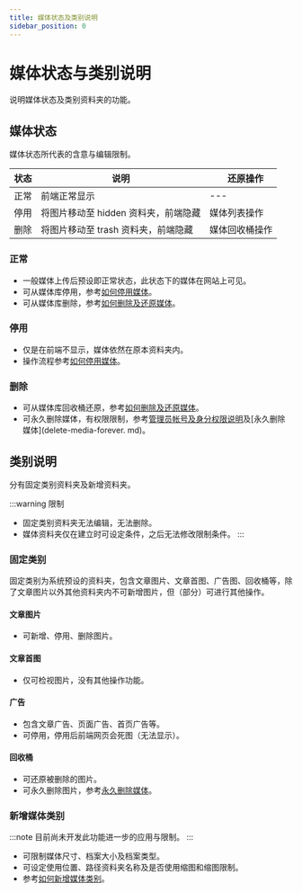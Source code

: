 ```yaml
---
title: 媒体状态及类别说明
sidebar_position: 0
---
```


# 媒体状态与类别说明

说明媒体状态及类别资料夹的功能。

## 媒体状态

媒体状态所代表的含意与编辑限制。

| 状态 | 说明                                 | 　还原操作　   |
| ---- | ------------------------------------ | -------------- |
| 正常 | 前端正常显示                         | ---            |
| 停用 | 将图片移动至 hidden 资料夹，前端隐藏 | 媒体列表操作   |
| 删除 | 将图片移动至 trash 资料夹，前端隐藏  | 媒体回收桶操作 |

### 正常

-   一般媒体上传后预设即正常状态，此状态下的媒体在网站上可见。
-   可从媒体库停用，参考[如何停用媒体](suspend-media.md)。
-   可从媒体库删除，参考[如何删除及还原媒体](./delete-and-recover-media.md/#如何删除媒体)。

### 停用

-   仅是在前端不显示，媒体依然在原本资料夹内。
-   操作流程参考[如何停用媒体](./suspend-media.md)。

### 删除

-   可从媒体库回收桶还原，参考[如何删除及还原媒体](./delete-and-recover-media.md/#如何还原媒体)。
-   可永久删除媒体，有权限限制，参考[管理员帐号及身分权限说明](../../center/admin/administer-rules.md)及[永久删除媒体](delete-media-forever. md)。

## 类别说明

分有固定类别资料夹及新增资料夹。

:::warning 限制

-   固定类别资料夹无法编辑，无法删除。
-   媒体资料夹仅在建立时可设定条件，之后无法修改限制条件。
    :::

### 固定类别

固定类别为系统预设的资料夹，包含文章图片、文章首图、广告图、回收桶等，除了文章图片以外其他资料夹内不可新增图片，但（部分）可进行其他操作。

#### 文章图片

-   可新增、停用、删除图片。

#### 文章首图

-   仅可检视图片，没有其他操作功能。

#### 广告

-   包含文章广告、页面广告、首页广告等。
-   可停用，停用后前端网页会死图（无法显示）。

#### 回收桶

-   可还原被删除的图片。
-   可永久删除图片，参考[永久删除媒体](./delete-media-forever.md)。

### 新增媒体类别

:::note
目前尚未开发此功能进一步的应用与限制。
:::

-   可限制媒体尺寸、档案大小及档案类型。
-   可设定使用位置、路径资料夹名称及是否使用缩图和缩图限制。
-   参考[如何新增媒体类别](./how-to-add-media-category.md)。
